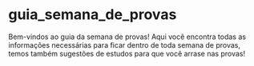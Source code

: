 # guia_semana_de_provas
Bem-vindos ao guia da semana de provas!
Aqui você encontra todas as informações necessárias para ficar dentro de toda semana de provas, temos também sugestões de estudos para que você arrase nas provas!
